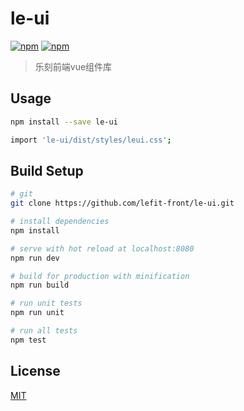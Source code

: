 # le-ui

[![npm](https://img.shields.io/npm/v/le-ui.svg)](https://www.npmjs.com/package/le-ui)
[![npm](https://img.shields.io/npm/dw/le-ui.svg)](https://www.npmjs.com/package/le-ui)

> 乐刻前端vue组件库

## Usage

``` bash
npm install --save le-ui
```

``` bash
import 'le-ui/dist/styles/leui.css';
```

## Build Setup

``` bash
# git
git clone https://github.com/lefit-front/le-ui.git

# install dependencies
npm install

# serve with hot reload at localhost:8080
npm run dev

# build for production with minification
npm run build

# run unit tests
npm run unit

# run all tests
npm test
```

## License
[MIT](http://opensource.org/licenses/MIT)
